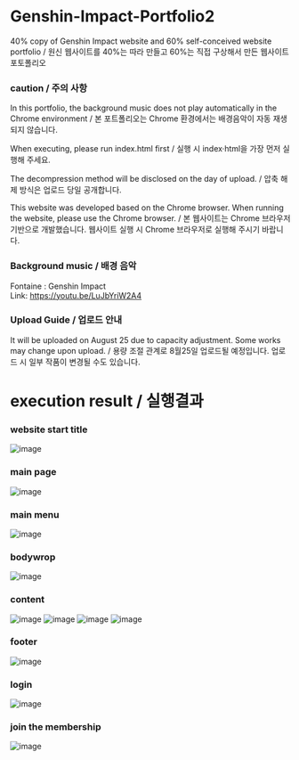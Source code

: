 # Genshin-Impact-Portfolio2
40% copy of Genshin Impact website and 60% self-conceived website portfolio / 원신 웹사이트를 40%는 따라 만들고 60%는 직접 구상해서 만든 웹사이트 포토폴리오<br>
<h3>caution / 주의 사항</h3>
<p> In this portfolio, the background music does not play automatically in the Chrome environment / 본 포트폴리오는 Chrome 환경에서는 배경음악이 자동 재생되지 않습니다.</p>
<P> When executing, please run index.html first / 실행 시 index·html을 가장 먼저 실행해 주세요.</P>
<p>The decompression method will be disclosed on the day of upload. / 압축 해제 방식은 업로드 당일 공개합니다.</p>
<p>This website was developed based on the Chrome browser. When running the website, please use the Chrome browser. / 본 웹사이트는 Chrome 브라우저 기반으로 개발했습니다. 웹사이트 실행 시 Chrome 브라우저로 실행해 주시기 바랍니다.</p>


### Background music / 배경 음악
 Fontaine : Genshin Impact<br>
 Link: https://youtu.be/LuJbYriW2A4

<h3>Upload Guide / 업로드 안내</h3>
<p> It will be uploaded on August 25 due to capacity adjustment. Some works may change upon upload. / 용량 조절 관계로 8월25일 업로드될 예정입니다. 업로드 시 일부 작품이 변경될 수도 있습니다.</p>

# execution result / 실행결과

### website start title
![image](https://github.com/edaild/Genshin-Impact-Portfolio2/assets/109999749/05c33b7f-da90-4e3e-8a09-11750fae6552)

### main page
![image](https://github.com/edaild/Genshin-Impact-Portfolio2/assets/109999749/bb5ccb3b-d3de-4f82-ad28-367f79c71cb9)

### main menu
![image](https://github.com/edaild/Genshin-Impact-Portfolio2/assets/109999749/a59d1e4a-a432-4460-9975-fc92cee26e6d)

### bodywrop
![image](https://github.com/edaild/Genshin-Impact-Portfolio2/assets/109999749/84f209b8-463e-434c-9da9-b248ac825282)

### content
![image](https://github.com/edaild/Genshin-Impact-Portfolio2/assets/109999749/2efd10ca-3647-4227-9e65-a3f263a95378)
![image](https://github.com/edaild/Genshin-Impact-Portfolio2/assets/109999749/264c82da-25cf-41e6-a9ee-3d2fe6978ba1)
![image](https://github.com/edaild/Genshin-Impact-Portfolio2/assets/109999749/b3cf0a05-8e02-432d-babb-62420b24edbb)
![image](https://github.com/edaild/Genshin-Impact-Portfolio2/assets/109999749/6828d9b5-b9a8-415a-9fc0-6ec9d78e913c)







### footer
![image](https://github.com/edaild/Genshin-Impact-Portfolio2/assets/109999749/26cd9e3c-ff02-4226-bf01-404fd9e6579d)

### login
![image](https://github.com/edaild/Genshin-Impact-Portfolio2/assets/109999749/7d4783ab-6cc7-4f0d-b996-42a47e99c4f6)

### join the membership
![image](https://github.com/edaild/Genshin-Impact-Portfolio2/assets/109999749/6f9b2991-d5ad-432c-8a42-759730881e9b)



